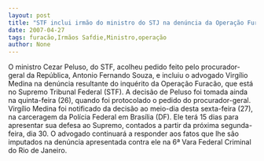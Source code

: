 ```yaml
---
layout: post
title: "STF inclui irmão do ministro do STJ na denúncia da Operação Furacão"
date: 2007-04-27
tags: furacão,Irmãos Safdie,Ministro,operação
author: None
---
```

O ministro Cezar Peluso, do STF, acolheu pedido feito pelo procurador-geral da República, Antonio Fernando Souza, e incluiu o advogado Virgílio Medina na denúncia resultante do inquérito da Operação Furacão, que está no Supremo Tribunal Federal (STF). A decisão de Peluso foi tomada ainda na quinta-feira (26), quando foi protocolado o pedido do procurador-geral.
Virgílio Medina foi notificado da decisão ao meio-dia desta sexta-feira (27), na carceragem da Polícia Federal em Brasília (DF). Ele terá 15 dias para apresentar sua defesa ao Supremo, contados a partir da próxima segunda-feira, dia 30. 
O advogado continuará a responder aos fatos que lhe são imputados na denúncia apresentada contra ele na 6ª Vara Federal Criminal do Rio de Janeiro. 